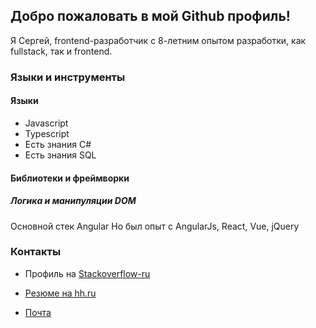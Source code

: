## Добро пожаловать в мой Github профиль!

Я Сергей, frontend-разработчик с 8-летним опытом разработки, как fullstack, так и frontend.

### Языки и инструменты

#### Языки

- Javascript
- Typescript
- Есть знания C#
- Есть знания SQL

#### Библиотеки и фреймворки

##### Логика и манипуляции DOM

Основной стек Angular
Но был опыт с AngularJs, React, Vue, jQuery

### Контакты

- Профиль на [Stackoverflow-ru](https://ru.stackoverflow.com/users/203140/sergey-glazirin)

- [Резюме на hh.ru](https://ekaterinburg.hh.ru/applicant/resumes/view?resume=f4e218d4ff04058d390039ed1f6e4d386f4b53)

- [Почта](mailto:sergey-glazirin@mail.ru)
